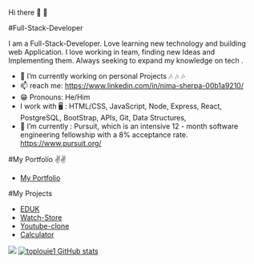  Hi there 👋 👋
 
#Full-Stack-Developer

I am a Full-Stack-Developer. 
Love learning new technology and building web Application. 
I love working in team, finding new Ideas and Implementing them.
Always seeking to expand my knowledge on tech .

- 🔭  I’m currently working on personal Projects 🎶 🎶 🎶
- 📫  reach me: https://www.linkedin.com/in/nima-sherpa-00b1a9210/ 
- 😁  Pronouns: He/Him 
-  I work with 🖥 :  HTML/CSS, JavaScript, Node, Express, React, PostgreSQL, BootStrap, APIs, Git, Data Structures,
- 🌱  I’m currently : Pursuit, which is an intensive 12 - month software engineering fellowship with a 8% acceptance rate.         https://www.pursuit.org/

#My Portfolio ✌✌️
- [My Portfolio](https://pedantic-montalcini-3d984f.netlify.app/)

#My Projects
- [EDUK](https://edukapp.netlify.app/)
- [Watch-Store](https://musing-euler-08cdda.netlify.app/)
- [Youtube-clone](https://youtube-clonana.netlify.app/)
- [Calculator](https://nima-sherpa-calculator.netlify.app/)
<!-- - [Budget-App](https://practical-meninsky-218376.netlify.app/) -->

<a href="https://www.codewars.com/users/toplouie1"><img src="https://www.codewars.com/users/toplouie1/badges/large"/></a>
[![toplouie1 GitHub stats](https://github-readme-stats.vercel.app/api?username=toplouie1&show_icons=true&theme=dark)](https://github.com/toplouie1/github-readme-stats)





